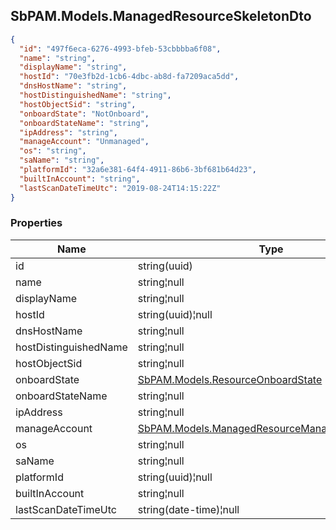 
<h2 id="tocS_SbPAM.Models.ManagedResourceSkeletonDto">SbPAM.Models.ManagedResourceSkeletonDto</h2>

<a id="schemasbpam.models.managedresourceskeletondto"></a>
<a id="schema_SbPAM.Models.ManagedResourceSkeletonDto"></a>
<a id="tocSsbpam.models.managedresourceskeletondto"></a>
<a id="tocssbpam.models.managedresourceskeletondto"></a>

```json
{
  "id": "497f6eca-6276-4993-bfeb-53cbbbba6f08",
  "name": "string",
  "displayName": "string",
  "hostId": "70e3fb2d-1cb6-4dbc-ab8d-fa7209aca5dd",
  "dnsHostName": "string",
  "hostDistinguishedName": "string",
  "hostObjectSid": "string",
  "onboardState": "NotOnboard",
  "onboardStateName": "string",
  "ipAddress": "string",
  "manageAccount": "Unmanaged",
  "os": "string",
  "saName": "string",
  "platformId": "32a6e381-64f4-4911-86b6-3bf681b64d23",
  "builtInAccount": "string",
  "lastScanDateTimeUtc": "2019-08-24T14:15:22Z"
}

```

### Properties

|Name|Type|Required|Restrictions|Description|
|---|---|---|---|---|
|id|string(uuid)|false|none|none|
|name|string¦null|false|none|none|
|displayName|string¦null|false|none|none|
|hostId|string(uuid)¦null|false|none|none|
|dnsHostName|string¦null|false|none|none|
|hostDistinguishedName|string¦null|false|none|none|
|hostObjectSid|string¦null|false|none|none|
|onboardState|[SbPAM.Models.ResourceOnboardState](../Models/sbpam.models.resourceonboardstate.md)|false|none|none|
|onboardStateName|string¦null|false|none|none|
|ipAddress|string¦null|false|none|none|
|manageAccount|[SbPAM.Models.ManagedResourceManageAccountEnum](../Models/sbpam.models.managedresourcemanageaccountenum.md)|false|none|none|
|os|string¦null|false|none|none|
|saName|string¦null|false|none|none|
|platformId|string(uuid)¦null|false|none|none|
|builtInAccount|string¦null|false|none|none|
|lastScanDateTimeUtc|string(date-time)¦null|false|none|none|


